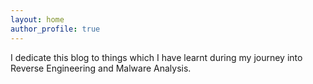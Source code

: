 ```yaml
---
layout: home
author_profile: true
---
```


I dedicate this blog to things which I have learnt during my journey into Reverse Engineering and Malware Analysis.

